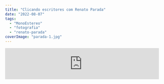 ```yaml
---
title: "Clicando escritores com Renato Parada"
date: "2022-08-07"
tags: 
  - "MonoEstereo"
  - "fotografia"
  - "renato-parada"
coverImage: "parada-1.jpg"
---
```


<iframe src="https://anchor.fm/MonoEstéreo/embed/episodes/Clicando-escritores-com-Renato-Parada-e1m7adj" height="102px" width="100%" frameborder="0" scrolling="no"></iframe>
